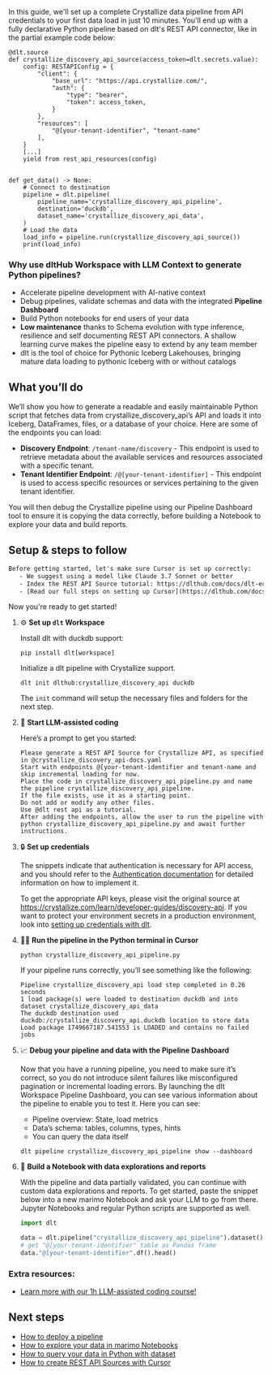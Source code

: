 In this guide, we'll set up a complete Crystallize data pipeline from API credentials to your first data load in just 10 minutes. You'll end up with a fully declarative Python pipeline based on dlt's REST API connector, like in the partial example code below:

```python-outcome
@dlt.source
def crystallize_discovery_api_source(access_token=dlt.secrets.value):
    config: RESTAPIConfig = {
        "client": {
            "base_url": "https://api.crystallize.com/",
            "auth": {
                "type": "bearer",
                "token": access_token,
            }
        },
        "resources": [
            "@[your-tenant-identifier", "tenant-name"
        ],
    }
    [...]
    yield from rest_api_resources(config)


def get_data() -> None:
    # Connect to destination
    pipeline = dlt.pipeline(
        pipeline_name='crystallize_discovery_api_pipeline',
        destination='duckdb',
        dataset_name='crystallize_discovery_api_data', 
    )
    # Load the data
    load_info = pipeline.run(crystallize_discovery_api_source())
    print(load_info) 
```

### Why use dltHub Workspace with LLM Context to generate Python pipelines?

- Accelerate pipeline development with AI-native context
- Debug pipelines, validate schemas and data with the integrated **Pipeline Dashboard**
- Build Python notebooks for end users of your data
- **Low maintenance** thanks to Schema evolution with type inference, resilience and self documenting REST API connectors. A shallow learning curve makes the pipeline easy to extend by any team member
- dlt is the tool of choice for Pythonic Iceberg Lakehouses, bringing mature data loading to pythonic Iceberg with or without catalogs

## What you’ll do

We’ll show you how to generate a readable and easily maintainable Python script that fetches data from crystallize_discovery_api’s API and loads it into Iceberg, DataFrames, files, or a database of your choice. Here are some of the endpoints you can load:

- **Discovery Endpoint**: `/tenant-name/discovery` - This endpoint is used to retrieve metadata about the available services and resources associated with a specific tenant.
- **Tenant Identifier Endpoint**: `/@[your-tenant-identifier]` - This endpoint is used to access specific resources or services pertaining to the given tenant identifier.

You will then debug the Crystallize pipeline using our Pipeline Dashboard tool to ensure it is copying the data correctly, before building a Notebook to explore your data and build reports.

## Setup & steps to follow

```default
Before getting started, let's make sure Cursor is set up correctly:
   - We suggest using a model like Claude 3.7 Sonnet or better
   - Index the REST API Source tutorial: https://dlthub.com/docs/dlt-ecosystem/verified-sources/rest_api/ and add it to context as **@dlt rest api**
   - [Read our full steps on setting up Cursor](https://dlthub.com/docs/dlt-ecosystem/llm-tooling/cursor-restapi#23-configuring-cursor-with-documentation)
```

Now you're ready to get started!

1. ⚙️ **Set up `dlt` Workspace**
    
    Install dlt with duckdb support:
    ```shell
    pip install dlt[workspace]
    ```

    Initialize a dlt pipeline with Crystallize support.
    ```shell
    dlt init dlthub:crystallize_discovery_api duckdb
    ```

    The `init` command will setup the necessary files and folders for the next step.
    
2. 🤠 **Start LLM-assisted coding**
    
    Here’s a prompt to get you started:
    
    ```prompt
    Please generate a REST API Source for Crystallize API, as specified in @crystallize_discovery_api-docs.yaml 
    Start with endpoints @[your-tenant-identifier and tenant-name and skip incremental loading for now. 
    Place the code in crystallize_discovery_api_pipeline.py and name the pipeline crystallize_discovery_api_pipeline. 
    If the file exists, use it as a starting point. 
    Do not add or modify any other files. 
    Use @dlt rest api as a tutorial. 
    After adding the endpoints, allow the user to run the pipeline with python crystallize_discovery_api_pipeline.py and await further instructions.
    ```

    
3. 🔒 **Set up credentials** 
    
    The snippets indicate that authentication is necessary for API access, and you should refer to the [Authentication documentation](https://example.com/docs/developer/apis/authentication) for detailed information on how to implement it.
    
    To get the appropriate API keys, please visit the original source at https://crystallize.com/learn/developer-guides/discovery-api.
    If you want to protect your environment secrets in a production environment, look into [setting up credentials with dlt](https://dlthub.com/docs/walkthroughs/add_credentials).
    
4. 🏃‍♀️ **Run the pipeline in the Python terminal in Cursor**
    
    ```shell
    python crystallize_discovery_api_pipeline.py
    ```
    
    If your pipeline runs correctly, you’ll see something like the following:
    
    ```shell
    Pipeline crystallize_discovery_api load step completed in 0.26 seconds
    1 load package(s) were loaded to destination duckdb and into dataset crystallize_discovery_api_data
    The duckdb destination used duckdb:/crystallize_discovery_api.duckdb location to store data
    Load package 1749667187.541553 is LOADED and contains no failed jobs
    ```
    
5. 📈 **Debug your pipeline and data with the Pipeline Dashboard**

    Now that you have a running pipeline, you need to make sure it’s correct, so you do not introduce silent failures like misconfigured pagination or incremental loading errors. By launching the dlt Workspace Pipeline Dashboard, you can see various information about the pipeline to enable you to test it. Here you can see:
    - Pipeline overview: State, load metrics
    - Data’s schema: tables, columns, types, hints
    - You can query the data itself
    
    ```shell
    dlt pipeline crystallize_discovery_api_pipeline show --dashboard
    ```
    
6. 🐍 **Build a Notebook with data explorations and reports**

    With the pipeline and data partially validated, you can continue with custom data explorations and reports. To get started, paste the snippet below into a new marimo Notebook and ask your LLM to go from there. Jupyter Notebooks and regular Python scripts are supported as well.

    
    ```python
    import dlt

   data = dlt.pipeline("crystallize_discovery_api_pipeline").dataset()
   # get "@[your-tenant-identifier" table as Pandas frame
   data."@[your-tenant-identifier".df().head()
    ```

### Extra resources:

- [Learn more with our 1h LLM-assisted coding course!](https://www.youtube.com/watch?v=GGid70rnJuM)

## Next steps

- [How to deploy a pipeline](https://dlthub.com/docs/walkthroughs/deploy-a-pipeline)
- [How to explore your data in marimo Notebooks](https://dlthub.com/docs/general-usage/dataset-access/marimo)
- [How to query your data in Python with dataset](https://dlthub.com/docs/general-usage/dataset-access/dataset)
- [How to create REST API Sources with Cursor](https://dlthub.com/docs/dlt-ecosystem/llm-tooling/cursor-restapi)
